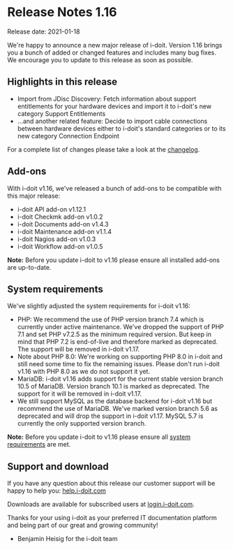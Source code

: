 # Release Notes 1.16

Release date: 2021-01-18

We're happy to announce a new major release of i-doit. Version 1.16 brings you a bunch of added or changed features and includes many bug fixes. We encourage you to update to this release as soon as possible.

Highlights in this release
--------------------------

*   Import from JDisc Discovery: Fetch information about support entitlements for your hardware devices and import it to i-doit's new category Support Entitlements
*   …and another related feature: Decide to import cable connections between hardware devices either to i-doit's standard categories or to its new category Connection Endpoint

For a complete list of changes please take a look at the [changelog](../changelogs/changelog-1.16.x/changelog-1.16.md).

Add-ons
-------

With i-doit v1.16, we've released a bunch of add-ons to be compatible with this major release:

*   i-doit API add-on v1.12.1
*   i-doit Checkmk add-on v1.0.2
*   i-doit Documents add-on v1.4.3
*   i-doit Maintenance add-on v1.1.4
*   i-doit Nagios add-on v1.0.3
*   i-doit Workflow add-on v1.0.5

**Note:** Before you update i-doit to v1.16 please ensure all installed add-ons are up-to-date.

System requirements
-------------------

We've slightly adjusted the system requirements for i-doit v1.16:

*   PHP: We recommend the use of PHP version branch 7.4 which is currently under active maintenance. We've dropped the support of PHP 7.1 and set PHP v7.2.5 as the minimum required version. But keep in mind that PHP 7.2 is end-of-live and therefore marked as deprecated. The support will be removed in i-doit v1.17.
*   Note about PHP 8.0: We're working on supporting PHP 8.0 in i-doit and still need some time to fix the remaining issues. Please don't run i-doit v1.16 with PHP 8.0 as we do not support it yet.
*   MariaDB: i-doit v1.16 adds support for the current stable version branch 10.5 of MariaDB. Version branch 10.1 is marked as deprecated. The support for it will be removed in i-doit v1.17.
*   We still support MySQL as the database backend for i-doit v1.16 but recommend the use of MariaDB. We've marked version branch 5.6 as deprecated and will drop the support in i-doit v1.17. MySQL 5.7 is currently the only supported version branch.

**Note:** Before you update i-doit to v1.16 please ensure all [system requirements](../../installation/systemvoraussetzungen.md) are met.

Support and download
--------------------

If you have any question about this release our customer support will be happy to help you: [help.i-doit.com](https://help.i-doit.com/)

Downloads are available for subscribed users at [login.i-doit.com](https://login.i-doit.com/).

Thanks for your using i-doit as your preferred IT documentation platform and being part of our great and growing community!

- Benjamin Heisig for the i-doit team
